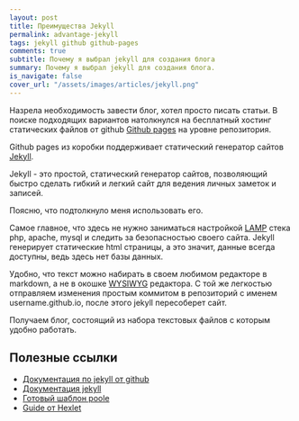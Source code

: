 ```yaml
---
layout: post
title: Преимущества Jekyll
permalink: advantage-jekyll
tags: jekyll github github-pages
comments: true
subtitle: Почему я выбрал jekyll для создания блога
summary: Почему я выбрал jekyll для создания блога.
is_navigate: false
cover_url: "/assets/images/articles/jekyll.png"
---
```


Назрела необходимость завести блог, хотел просто писать статьи.
В поиске подходящих вариантов натолкнулся на бесплатный хостинг статических файлов от github [Github pages](https://pages.github.com/) 
на уровне репозитория.

Github pages из коробки поддерживает статический генератор сайтов [Jekyll](https://jekyllrb.com/).

Jekyll - это простой, статический генератор сайтов, позволяющий быстро сделать гибкий и легкий сайт 
для ведения личных заметок и записей.

Поясню, что подтолкнуло меня использовать его.

Самое главное, что здесь не нужно заниматься настройкой [LAMP](https://ru.wikipedia.org/wiki/LAMP) стека php, apache,
mysql и следить за безопасностью своего сайта. 
Jekyll генерирует статические html страницы, а это значит, данные всегда доступны, ведь здесь нет базы данных.

Удобно, что текст можно набирать в своем любимом редакторе в markdown, а не в окошке [WYSIWYG](https://ru.wikipedia.org/wiki/WYSIWYG) редактора.
С той же легкостью отправляем изменения простым коммитом в репозиторий с именем username.github.io, после этого jekyll пересоберет сайт.

Получаем блог, состоящий из набора текстовых файлов с которым удобно работать.

## Полезные ссылки

- [Документация по jekyll от github](https://help.github.com/en/articles/using-jekyll-as-a-static-site-generator-with-github-pages)
- [Документация jekyll](https://jekyllrb.com/docs/)
- [Готовый шаблон poole](http://getpoole.com/)
- [Guide от Hexlet](https://guides.hexlet.io/jekyll/)
